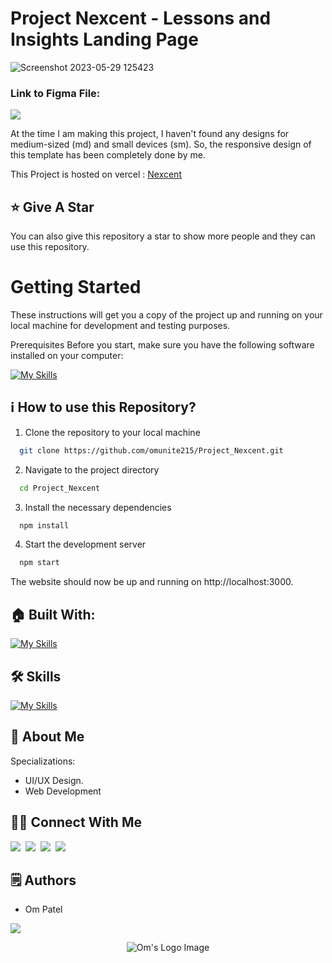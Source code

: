 # Project Nexcent - Lessons and Insights Landing Page

![Screenshot 2023-05-29 125423](https://github.com/omunite215/Nexcent/assets/78680563/8a672a28-add5-4c56-8b12-57dfa10505d4)

### Link to Figma File:

<p align="left">
  <a href="https://skillicons.dev">
    <a href="https://www.figma.com/file/Yzq14EpRfKfaWyCqIdnPLc/Responsive-Landing-Page-Design-%7C-Website-Home-Page-Design-%7C-Agency-Website-UI-Design-(Community)?type=design&node-id=0-1&t=CM2a2ZZQB9syyWZn-0">
      <img src="https://skillicons.dev/icons?i=figma" />
    </a>
  </a>
</p>

At the time I am making this project, I haven't found any designs for medium-sized (md) and small devices (sm).
So, the responsive design of this template has been completely done by me.

This Project is hosted on vercel : [Nexcent](https://project-nexcent.vercel.app/)

## :star: Give A Star

You can also give this repository a star to show more people and they can use this repository.

# Getting Started

These instructions will get you a copy of the project up and running on your local machine for development and testing purposes.

Prerequisites
Before you start, make sure you have the following software installed on your computer:

[![My Skills](https://skillicons.dev/icons?i=nodejs)](https://skillicons.dev)

## ℹ️ How to use this Repository?

1. Clone the repository to your local machine

```bash
  git clone https://github.com/omunite215/Project_Nexcent.git

```

2. Navigate to the project directory

```bash
  cd Project_Nexcent
```

3. Install the necessary dependencies

```bash
  npm install
```

4. Start the development server

```bash
  npm start
```

The website should now be up and running on http://localhost:3000.

## 🏠 Built With:

[![My Skills](https://skillicons.dev/icons?i=figma,vscode,react,nextjs,bootstrap,scss,vercel)](https://skillicons.dev)

## 🛠 Skills

[![My Skills](https://skillicons.dev/icons?i=html,css,scss,js,ts,react,nextjs,figma)](https://skillicons.dev)

## 🚀 About Me

Specializations:

- UI/UX Design.
- Web Development

## 🙋‍♂️ Connect With Me

[<img src="https://skillicons.dev/icons?i=github" />](https://github.com/omunite215)&nbsp;
[<img src="https://skillicons.dev/icons?i=linkedin" />](https://www.linkedin.com/in/om-patel-401068143/)&nbsp;
[<img src="https://skillicons.dev/icons?i=instagram" />](https://www.instagram.com/_21omp/)&nbsp;
[<img src="https://skillicons.dev/icons?i=devto" />](https://portfoliobyom.netlify.app/)

## 🗒️ Authors

- Om Patel

<p align="left">
  <a href="https://skillicons.dev">
    <a href="https://github.com/omunite215">
      <img src="https://skillicons.dev/icons?i=github" />
    </a>
  </a>
</p>

<p align="center">
  <img src="https://github.com/omunite215/Project_Nexcent/assets/78680563/8444e2b4-969b-4eb5-898f-0dc19ccba4e4" alt="Om's Logo Image"/>
</p>
